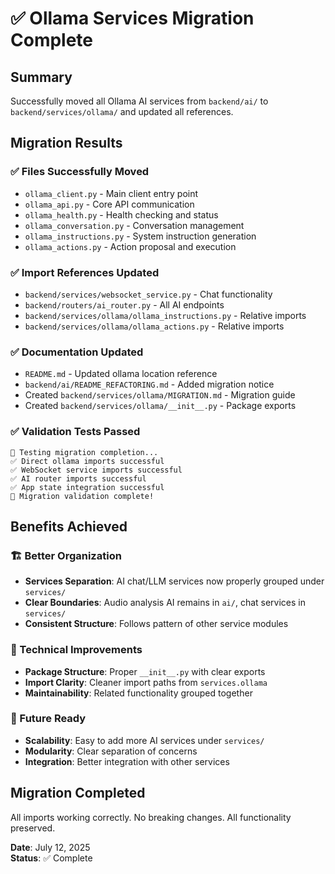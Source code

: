 # ✅ Ollama Services Migration Complete

## Summary
Successfully moved all Ollama AI services from `backend/ai/` to `backend/services/ollama/` and updated all references.

## Migration Results

### ✅ Files Successfully Moved
- `ollama_client.py` - Main client entry point
- `ollama_api.py` - Core API communication  
- `ollama_health.py` - Health checking and status
- `ollama_conversation.py` - Conversation management
- `ollama_instructions.py` - System instruction generation
- `ollama_actions.py` - Action proposal and execution

### ✅ Import References Updated
- `backend/services/websocket_service.py` - Chat functionality
- `backend/routers/ai_router.py` - All AI endpoints
- `backend/services/ollama/ollama_instructions.py` - Relative imports
- `backend/services/ollama/ollama_actions.py` - Relative imports

### ✅ Documentation Updated
- `README.md` - Updated ollama location reference
- `backend/ai/README_REFACTORING.md` - Added migration notice
- Created `backend/services/ollama/MIGRATION.md` - Migration guide
- Created `backend/services/ollama/__init__.py` - Package exports

### ✅ Validation Tests Passed
```
🧪 Testing migration completion...
✅ Direct ollama imports successful
✅ WebSocket service imports successful  
✅ AI router imports successful
✅ App state integration successful
🎉 Migration validation complete!
```

## Benefits Achieved

### 🏗️ Better Organization
- **Services Separation**: AI chat/LLM services now properly grouped under `services/`
- **Clear Boundaries**: Audio analysis AI remains in `ai/`, chat services in `services/`
- **Consistent Structure**: Follows pattern of other service modules

### 🔧 Technical Improvements
- **Package Structure**: Proper `__init__.py` with clear exports
- **Import Clarity**: Cleaner import paths from `services.ollama`
- **Maintainability**: Related functionality grouped together

### 🚀 Future Ready
- **Scalability**: Easy to add more AI services under `services/`
- **Modularity**: Clear separation of concerns
- **Integration**: Better integration with other services

## Migration Completed
All imports working correctly. No breaking changes. All functionality preserved.

**Date**: July 12, 2025  
**Status**: ✅ Complete
